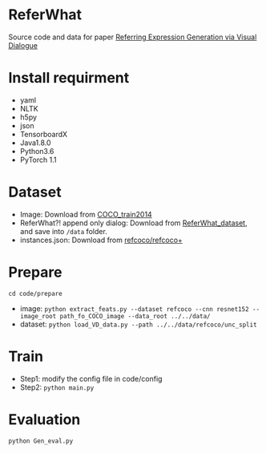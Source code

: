 # ReferWhat
Source code and data for paper [Referring Expression Generation via Visual Dialogue](https://link.springer.com/chapter/10.1007/978-3-030-60457-8_3)
# Install requirment
* yaml
* NLTK
* h5py
* json
* TensorboardX
* Java1.8.0
* Python3.6
* PyTorch 1.1
# Dataset
* Image: Download from [COCO_train2014](http://images.cocodataset.org/zips/train2014.zip)
* ReferWhat?! append only dialog: Download from [ReferWhat_dataset](https://drive.google.com/file/d/1xQPscO1H2m1-Zb-jWzSx4o-AoyfLpG_e/view?usp=sharing), and save into `/data` folder.
* instances.json: Download from [refcoco/refcoco+](https://github.com/lichengunc/refer)
# Prepare
`cd code/prepare`
* image:
`python extract_feats.py --dataset refcoco --cnn resnet152 --image_root path_fo_COCO_image --data_root ../../data/`
* dataset:
`python load_VD_data.py --path ../../data/refcoco/unc_split`
# Train
* Step1: modify the config file in code/config
* Step2: `python main.py`
# Evaluation
`python Gen_eval.py`
